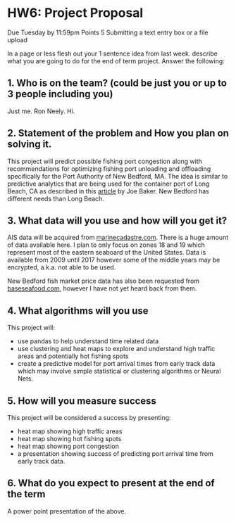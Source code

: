 # HW6: Project Proposal

Due Tuesday by 11:59pm Points 5 Submitting a text entry box or a file upload

In a page or less flesh out your 1 sentence idea from last week.  describe what you are going to do for the end of term project.  Answer the following:

## 1. Who is on the team? (could be just you or up to 3 people including you)

Just me. Ron Neely. Hi.

## 2. Statement of the problem and How you plan on solving it.

This project will predict possible fishing port congestion along with recommendations for optimizing fishing port unloading and offloading specifically for the Port Authority of New Bedford, MA.  The idea is similar to predictive analytics that are being used for the container port of Long Beach, CA as described in this [article](https://www.ship-technology.com/features/predictive-analytics-new-hot-ticket-shipping/) by Joe Baker.  New Bedford has different needs than Long Beach.


## 3. What data will you use and how will you get it?

AIS data will be acquired from [marinecadastre.com](http://www.marinecadastre.com).
There is a huge amount of data available here.  I plan to only focus on zones 18 and 19 which represent most of the eastern seaboard of the United States.
Data is available from 2009 until 2017 however some of the middle years may be encrypted, a.k.a. not able to be used.

New Bedford fish market price data has also been requested from [baseseafood.com](http://www.baseseafood.com), however I have not yet heard back from them.

## 4. What algorithms will you use

This project will:

- use pandas to help understand time related data
- use clustering and heat maps to explore and understand high traffic areas and potentially hot fishing spots
- create a predictive model for port arrival times from early track data which may involve simple statistical or clustering algorithms or Neural Nets.

## 5. How will you measure success

This project will be considered a success by presenting:

- heat map showing high traffic areas
- heat map showing hot fishing spots
- heat map showing port congestion
- a presentation showing success of predicting port arrival time from early track data.

## 6. What do you expect to present at the end of the term

A power point presentation of the above.
